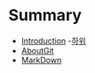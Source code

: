 # Summary

* [Introduction](README.md)
    -[하위](test1.md)
* [AboutGit](AboutGit.md)
* [MarkDown](Markdown.md)

